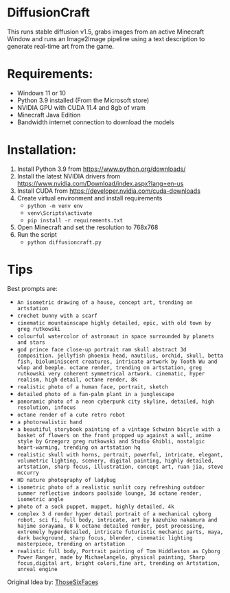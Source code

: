 # DiffusionCraft

This runs stable diffusion v1.5, grabs images from an active Minecraft Window and runs an Image2Image pipeline using a text description to generate real-time art from the game.

# Requirements:
- Windows 11 or 10
- Python 3.9 installed (From the Microsoft store)
- NVIDIA GPU with CUDA 11.4 and 8gb of vram
- Minecraft Java Edition
- Bandwidth internet connection to download the models

# Installation:

1. Install Python 3.9 from https://www.python.org/downloads/
2. Install the latest NVIDIA drivers from https://www.nvidia.com/Download/index.aspx?lang=en-us
3. Install CUDA from https://developer.nvidia.com/cuda-downloads
4. Create virtual environment and install requirements
    - `python -m venv env`
    - `venv\Scripts\activate`
    - `pip install -r requirements.txt`
5. Open Minecraft and set the resolution to 768x768
6. Run the script
    - `python diffusioncraft.py`

# Tips

Best prompts are:
- `An isometric drawing of a house, concept art, trending on artstation`
- `crochet bunny with a scarf`
- `cinematic mountainscape highly detailed, epic, with old town by greg rutkowski`
- `colourful watercolor of astronaut in space surrounded by planets and stars`
- `god prince face close-up portrait ram skull abstract 3d composition. jellyfish phoenix head, nautilus, orchid, skull, betta fish, bioluminiscent creatures, intricate artwork by Tooth Wu and wlop and beeple. octane render, trending on artstation, greg rutkowski very coherent symmetrical artwork. cinematic, hyper realism, high detail, octane render, 8k`
- `realistic photo of a human face, portrait, sketch`
- `detailed photo of a fan-palm plant in a junglescape`
- `panoramic photo of a neon cyberpunk city skyline, detailed, high resolution, infocus`
- `octane render of a cute retro robot`
- `a photorealistic hand`
- `a beautiful storybook painting of a vintage Schwinn bicycle with a basket of flowers on the front propped up against a wall, anime style by Grzegorz greg rutkowski and Studio Ghibli, nostalgic heart-warming, trending on artstation hq`
- `realistic skull with horns, portrait, powerful, intricate, elegant, volumetric lighting, scenery, digital painting, highly detailed, artstation, sharp focus, illustration, concept art, ruan jia, steve mccurry`
- `HD nature photography of ladybug`
- `isometric photo of a realistic sunlit cozy refreshing outdoor summer reflective indoors poolside lounge, 3d octane render, isometric angle`
- `photo of a sock puppet, muppet, highly detailed, 4k`
- `complex 3 d render hyper detail portrait of a mechanical cyborg robot, sci fi, full body, intricate, art by kazuhiko nakamura and hajime sorayama, 8 k octane detailed render, post processing, extremely hyperdetailed, intricate futuristic mechanic parts, maya, dark background, sharp focus, blender, cinematic lighting masterpiece, trending on artstation`
- `realistic full body, Portrait painting of Tom Hiddleston as Cyborg Power Ranger, made by Michaelangelo, physical painting, Sharp focus,digital art, bright colors,fine art, trending on Artstation, unreal engine`

Original Idea by: [ThoseSixFaces](https://github.com/TSFSean)
